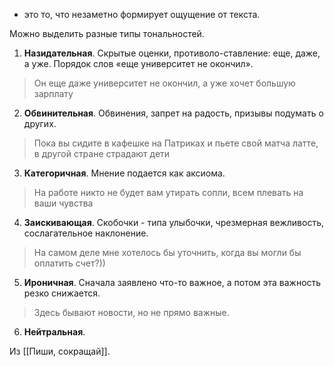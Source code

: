 - это то, что незаметно формирует ощущение от текста.

Можно выделить разные типы тональностей.

1. **Назидательная**. Скрытые оценки, противоло-ставление: еще, даже, а уже. Порядок слов «еще университет не окончил».
>Он еще даже университет не окончил, а уже хочет большую зарплату
2. **Обвинительная**. Обвинения, запрет на радость, призывы подумать о других.
>Пока вы сидите в кафешке на Патриках и пьете свой матча латте, в другой стране страдают дети
3. **Категоричная**. Мнение подается как аксиома.
>На работе никто не будет вам утирать сопли, всем плевать на ваши чувства
4. **Заискивающая**. Скобочки - типа улыбочки, чрезмерная вежливость, сослагательное наклонение.
>На самом деле мне хотелось бы уточнить, когда вы могли бы оплатить счет?))
5. **Ироничная**. Сначала заявлено что-то важное, а потом эта важность резко снижается.
>Здесь бывают новости, но не прямо важные.
6. **Нейтральная**.

Из [[Пиши, сокращай]].
